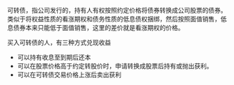 可转债，指公司发行的，持有人有权按照约定价格将债券转换成公司股票的债券。类似于将权益性质的看涨期权和债务性质的低息债权捆绑，然后按照面值销售，低息债券本来只能低于面值销售，这里的差价就是看涨期权的价格。

买入可转债的人，有三种方式兑现收益

- 可以持有收息至到期后还本
- 可以在股票价格高于约定转股价时，申请转换成股票后持有或抛出获利。
- 可以在可转债交易价格上涨后卖出获利

